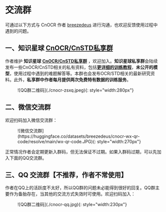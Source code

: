 
# 交流群 
可通过以下方式与 CnOCR 作者 [breezedeus](https://github.com/breezedeus) 进行沟通，也欢迎反馈使用过程中遇到的问题。

## 一、知识星球 [**CnOCR/CnSTD私享群**](https://t.zsxq.com/FEYZRJQ) 

作者维护 **知识星球** [**CnOCR/CnSTD私享群**](https://t.zsxq.com/FEYZRJQ) ，欢迎加入。**知识星球私享群**会陆续发布一些CnOCR/CnSTD相关的私有资料，包括[**更详细的训练教程**](https://articles.zsxq.com/id_u6b4u0wrf46e.html)，**未公开的模型**，使用过程中遇到的难题解答等。本群也会发布OCR/STD相关的最新研究资料。此外，**私享群中作者每月提供两次免费特有数据的训练服务**。
<figure markdown>
![QQ群二维码](./cnocr-zsxq.jpeg){: style="width:280px"}
</figure>


## 二、微信交流群

欢迎扫码加入微信交流群：

<figure markdown>
![微信交流群](https://huggingface.co/datasets/breezedeus/cnocr-wx-qr-code/resolve/main/wx-qr-code.JPG){: style="width:270px"}
</figure>

正常情况作者会定期更新入群码，但无法保证不过期。如果入群码过期，可以先加入下面的QQ交流群。


## 三、QQ 交流群【不推荐，作者不常使用】

作者在QQ上的活跃度不太好，所以QQ群的问题未必能得到很好的回复。QQ群主要作为备胎存在，当其他的交流方式失效时可使用。欢迎扫码加入：

<figure markdown>
![QQ群二维码](./cnocr-qq.jpg){: style="width:230px"}
</figure>


